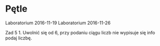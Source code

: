 # Pętle
Laboratorium 2016-11-19
Laboratorium 2016-11-26

Zad 5 1. Uwolnić się od 6, przy podaniu ciągu liczb nie wypisuje się info podaj liczbę.

